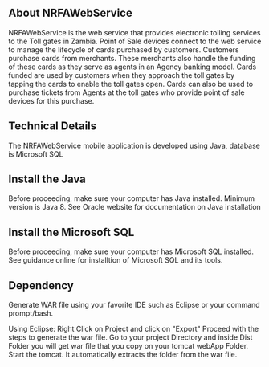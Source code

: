 ## About NRFAWebService

NRFAWebService is the web service that provides electronic tolling services to the Toll gates in Zambia. Point of Sale devices connect to the web service to manage the lifecycle of 
cards purchased by customers. Customers purchase cards from merchants. These merchants also handle the funding of these cards as they serve as agents in an Agency banking model. 
Cards funded are used by customers when they approach the toll gates by tapping the cards to enable the toll gates open. Cards can also be used to purchase tickets from Agents at 
the toll gates who provide point of sale devices for this purchase.
##


## Technical Details

The NRFAWebService mobile application is developed using Java, database is Microsoft SQL

## Install the Java
Before proceeding, make sure your computer has Java installed. Minimum version is Java 8. See Oracle website for documentation on Java installation

## Install the Microsoft SQL
Before proceeding, make sure your computer has Microsoft SQL installed. See guidance online for installtion of Microsoft SQL and its tools.

## Dependency
Generate WAR file using your favorite IDE such as Eclipse or your command prompt/bash. 

Using Eclipse:
Right Click on Project and click on "Export"
Proceed with the steps to generate the war file.
Go to your project Directory and inside Dist Folder you will get war file that you copy on your tomcat webApp Folder.
Start the tomcat.
It automatically extracts the folder from the war file.
